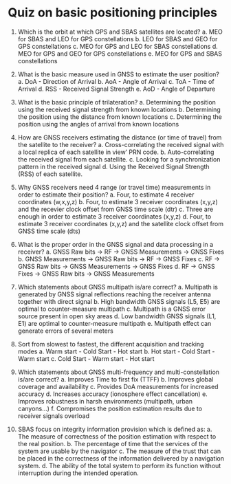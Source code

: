 # Quiz on basic positioning principles

1. Which is the orbit at which GPS and SBAS satellites are located?
a. MEO for SBAS and LEO for GPS constellations
b. LEO for SBAS and GEO for GPS constellations
c. MEO for GPS and LEO for SBAS constellations
d. MEO for GPS and GEO for GPS constellations
e. MEO for GPS and SBAS constellations

2. What is the basic measure used in GNSS to estimate the user position?
a. DoA - Direction of Arrival
b. AoA - Angle of Arrival
c. ToA - Time of Arrival
d. RSS - Received Signal Strength
e. AoD -  Angle of Departure

3. What is the basic principle of trilateration?
a. Determining the position using the received signal strength from known locations
b. Determining the position using the distance from known locations
c. Determining the position using the angles of arrival from known locations

4. How are GNSS receivers estimating the distance (or time of travel) from the satellite to the receiver?
a. Cross-correlating the received signal with a local replica of each satellite in view’ PRN code.
b. Auto-correlating the received signal from each satellite.
c. Looking for a synchronization pattern in the received signal
d. Using the Received Signal Strength (RSS) of each satellite.

5. Why GNSS receivers need 4 range (or travel time) measurements in order to estimate their position?
a. Four, to estimate 4 receiver coordinates (w,x,y,z)
b. Four, to estimate 3 receiver coordinates (x,y,z) and the recevier clock offset from GNSS time scale (dtr)
c. Three are enough in order to estimate 3 receiver coordinates (x,y,z)
d. Four, to estimate 3 receiver coordinates (x,y,z) and the satellite clock offset from GNSS time scale (dts)

6. What is the proper order in the GNSS signal and data processing in a receiver?
a. GNSS Raw bits -> RF -> GNSS Measurements -> GNSS Fixes
b. GNSS Measurements -> GNSS Raw bits -> RF -> GNSS Fixes
c. RF -> GNSS Raw bits -> GNSS Measurements -> GNSS Fixes
d. RF -> GNSS Fixes -> GNSS Raw bits -> GNSS Measurements

7. Which statements about GNSS multipath is/are correct?
a. Multipath is generated by GNSS signal reflections reaching the receiver antenna together with direct signal
b. High bandwidth GNSS signals (L5, E5) are optimal to counter-measure multipath
c. Multipath is a GNSS error source present in open sky areas
d. Low bandwidth GNSS signals (L1, E1) are optimal to counter-measure multipath
e. Multipath effect can generate errors of several meters

8. Sort from slowest to fastest, the different acquisition and tracking modes
a. Warm start - Cold Start - Hot start
b. Hot start - Cold Start - Warm start
c. Cold Start - Warm start - Hot start

9. Which statements about GNSS multi-frequency and multi-constellation is/are correct?
a. Improves Time to first fix (TTFF)
b. Improves global coverage and availability
c. Provides DoA measurements for increased accuracy
d. Increases accuracy (ionosphere effect cancellation)
e. Improves robustness in harsh environments (multipath, urban canyons…)
f. Compromises the position estimation results due to receiver signals overload

10. SBAS focus on integrity information provision which is defined as:
a. The measure of correctness of the position estimation with respect to the real position.
b. The percentage of time that the services of the system are usable by the navigator
c. The measure of the trust that can be placed in the correctness of the information delivered by a navigation system.
d. The ability of the total system to perform its function without interruption during the intended operation.
